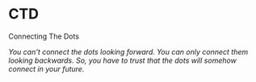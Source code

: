 # CTD
Connecting The Dots

*You can't connect the dots looking forward. You can only connect them looking backwards.
So, you have to trust that the dots will somehow connect in your future.*
